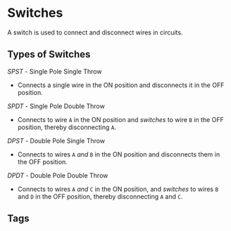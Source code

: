 # Switches

A switch is used to connect and disconnect wires in circuits.  

## Types of Switches
*SPST* - Single Pole Single Throw   
* Connects a single wire in the ON position and disconnects it in the OFF position.

*SPDT* - Single Pole Double Throw  
* Connects to wire `A` in the ON position and *switches* to wire `B` in the OFF position, thereby disconnecting `A`.  

*DPST* - Double Pole Single Throw
* Connects to wires `A` *and* `B` in the ON position and disconnects them in the OFF position.  

*DPDT* - Double Pole Double Throw
* Connects to wires `A` *and* `C` in the ON position, and *switches* to wires `B` and `D` in the OFF position, thereby disconnecting `A` and `C`.  

## Tags
